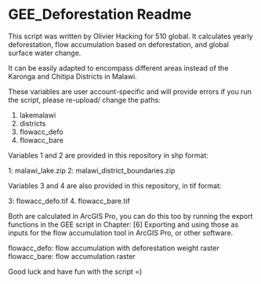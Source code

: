 # GEE_Deforestation Readme

This script was written by Olivier Hacking for 510 global. It calculates yearly deforestation, flow accumulation based on deforestation, and global surface water change.

It can be easily adapted to encompass different areas instead of the Karonga and Chitipa Districts in Malawi.


These variables are user account-specific and will provide errors if you run the script, please re-upload/ change the paths:

1. lakemalawi
2. districts
3. flowacc_defo
4. flowacc_bare

Variables 1 and 2 are provided in this repository in shp format:

1: malawi_lake.zip
2: malawi_district_boundaries.zip

Variables 3 and 4 are also provided in this repository, in tif format:

3: flowacc_defo.tif
4. flowacc_bare.tif

Both are calculated in ArcGIS Pro, you can do this too by running the export functions in the GEE script in Chapter:
[6] Exporting and using those as inputs for the flow accumulation tool in ArcGIS Pro, or other software.

flowacc_defo: flow accumulation with deforestation weight raster
flowacc_bare: flow accumulation raster

Good luck and have fun with the script =)
